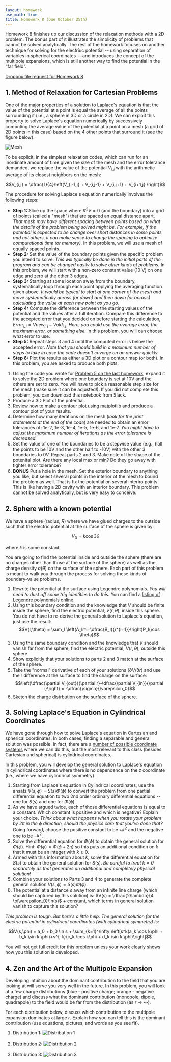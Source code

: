 ```yaml
---
layout: homework
use_math: true
title: Homework 8 (Due October 25th)
---
```


Homework 8 finishes up our discussion of the relaxation methods with a 2D problem. The bonus part of it illustrates the simplicity of problems that cannot be solved analytically. The rest of the homework focuses on another technique for solving for the electriuc potential -- using separation of variables in spherical coordinates -- and introduces the concept of the multipole expansions, which is still another way to find the potential in the "far field".

[Dropbox file request for Homework 8](https://www.dropbox.com/request/C8FKzIlh8G1mZkrG7Ljt)

## 1. Method of Relaxation for Cartesian Problems

One of the major properties of a solution to Laplace's equation is that the value of the potential at a point is equal the average of all the points surrounding it (i.e., a sphere in 3D or a circle in 2D). We can exploit this property to solve Laplace's equation numerically by successively computing the average value of the potential at a point on a mesh (a grid of 2D points in this case) based on the 4 other points that surround it (see the figure below).

![Mesh](./images/hw6/mesh.png)

To be explicit, in the simplest relaxation codes, which can run for an inordinate amount of time given the size of the mesh and the error tolerance demanded, we replace the value of the potential $V_{i,j}$ with the arithmetic average of its closest neighbors on the mesh:

$$V_{i,j} = \dfrac{1}{4}\left(V_{i-1,j} + V_{i,j-1} + V_{i,j+1} + V_{i+1,j}  \right)$$

The procedure for solving Laplace's equation numerically involves the following steps:

* **Step 1:** Slice up the space where $\nabla^2 V = 0$ (and the boundary) into a grid of points (called a "mesh") that are spaced an equal distance apart. *That mesh may have different spacing between points based on what the details of the problem being solved might be. For example, if the potential is expected to be change over short distances in some points and not others, it can make sense to change the spacing to optimize computational time (or memory).* In this problem, we will use a mesh of equally spaced points.
* **Step 2:** Set the value of the boundary points given the specific problem you intend to solve. *This will typically be done in the initial parts of the program and can be changed easily to solve other kinds of problems.* In this problem, we will start with a non-zero constant value (10 V) on one edge and zero at the other 3 edges.
* **Step 3:** Starting at some location away from the boundary, systematically loop through each point applying the averaging function given above. *It would be typical to start at one corner of the mesh and move systematically across (or down) and then down (or across) calculating the value at each new point as you go.*
* **Step 4:** Compute the difference between the starting values of the potential and the values after a full iteration. Compare this difference to the accepted error that you decided on before starting the calculation, $Error_{i,j} = Vnew_{i,j}-Vold_{i,j}$. *Here, you could use the average error, the maximum error, or something else.* In this problem, you will can choose what error to use.
* **Step 5:** Repeat steps 3 and 4 until the computed error is below the accepted error. *Note that you should build in a maximum number of steps to take in case the code doesn't coverge on an answer quickly.*
* **Step 6:** Plot the results as either a 3D plot or a contour map (or both). In this problem, you are asked to produce both plots.

1. Using the code you wrote for [Problem 5 on the last homework](./homework7.html), expand it to solve the 2D problem where one boundary is set at 10V and the others are set to zero. You will have to pick a reasonable step size for the mesh (make sure it can be adjusted!). If you did not complete this problem, you can download this notebook from Slack.
2. Produce a 3D Plot of the potential.
3. [Review how to make a contour plot using matplotlib](http://matplotlib.org/examples/pylab_examples/contour_demo.html) and produce a contour plot of your results.
4. Determine how many iterations on the mesh (*look for the print statements at the end of the code*) are needed to obtain an error tolerances of: 1e-2, 1e-3, 1e-4, 1e-5, 1e-6, and 1e-7. *You might have to adjust the maximum number of iterations as the error tolerance is decreased.*
5. Set the value of one of the boundaries to be a stepwise value (e.g., half the points to be 10V and the other half to -10V) with the other 3 boundaries to 0V. Repeat parts 2 and 3. Make note of the shape of the potenital plot. Are there any local max or min? Do they go away with tighter error tolerance?
6. **BONUS** Put a hole in the mesh. Set the exterior boundary to anything you like, but select several points in the interior of the mesh to bound the problem as well. That is fix the potential on several interiro points. This is like having a 2D cavity with an interior boundary. This problem cannot be solved analytically, but is very easy to conceive.

## 2. Sphere with a known potential

We have a sphere (radius, $R$) where we have glued charges to the outside such that the electric potential at the surface of the sphere is given by:

$$V_0 = k \cos 3\theta$$

where $k$ is some constant.

You are going to find the potential inside and outside the sphere (there are no charges other than those at the surface of the sphere) as well as the charge density $\sigma(\theta)$ on the surface of the sphere. Each part of this problem is meant to walk you through the process for solving these kinds of boundary-value problems.

1. Rewrite the potential at the surface using Legendre polynomials. *You will need to dust off some trig identities to do this.* You can find a [listing of Legendre polynomials online](http://mathworld.wolfram.com/LegendrePolynomial.html).
2. Using this boundary condition and the knowledge that $V$ should be finite inside the sphere, find the electric potential, $V(r,\theta)$, inside this sphere. You do not have to re-derive the general solution to Laplace's equation, just use the result:
$$V(r,\theta) = \sum_l \left(A_lr^l+\dfrac{B_l}{r^{l+1}}\right)P_l(\cos \theta)$$
3. Using the same boundary condition and the knowledge that $V$ should vanish far from the sphere, find the electric potential, $V(r,\theta)$, outside this sphere.
4. Show explicitly that your solutions to parts 2 and 3 match at the surface of the sphere.
5. Take the "normal" derivative of each of your solutions ($\partial V/\partial r$) and use their difference at the surface to find the charge on the surface: $$\left(\dfrac{\partial V_{out}}{\partial r}-\dfrac{\partial V_{in}}{\partial r}\right) = -\dfrac{\sigma}{\varepsilon_0}$$
6. Sketch the charge distrbution on the surface of the sphere.


## 3. Solving Laplace's Equation in Cylindrical Coordinates

We have gone through how to solve Laplace's equation in Cartesian and spherical coordinates. In both cases, finding a separable and general solution was possible. In fact, there are a [number of possible coordinate systems](http://mathworld.wolfram.com/LaplacesEquation.html) where we can do this, but the most relevant to this class (besides Cartesian and spherical) is cylindrical coordinates.

In this problem, you will develop the general solution to Laplace's equation in cylindrical coordinates where there is no dependence on the $z$ coordinate (i.e., where we have cylindrical symmetry).

1. Starting from Laplace's equation in Cylindrical coordinates, use the ansatz $V(s,\phi) = S(s)\Phi(\phi)$ to convert the problem from one partial differential equation to two 2nd order ordinary differential equations -- one for $S(s)$ and one for $\Phi(\phi)$.
2. As we have argued twice, each of those differential equations is equal to a constant. Which constant is positive and which is negative? Explain your choice. *Think about what happens when you rotate your problem by 2$\pi$ in the $\phi$ direction, should the physics care that you've done that?* Going forward, choose the positive constant to be $+k^2$ and the negative one to be $-k^2$.
3. Solve the differential equation for $\Phi(\phi)$ to obtain the general solution for $\Phi(\phi)$. Hint: $\Phi(\phi) = \Phi(\phi + 2\pi)$ so this puts an additional condition on $k$ that it must be an integer with $k \geq 0$.
4. Armed with this information about $k$, solve the differential equation for $S(s)$ to obtain the general solution for $S(s)$. *Be careful to treat $k=0$ separately as that generates an additional and completely physical solution!*
5. Combine your solutions to Parts 3 and 4 to generate the complete general solution $V(s,\phi) = S(s)\Phi(\phi)$.
6. The potential at a distance $s$ away from an infinite line charge (which should be captured by this solution) is: $V(s) = \dfrac{2\lambda}{4 \pi\varepsilon_0}\ln(s)$ + constant, which terms in general solution vanish to capture this solution?

*This problem is tough. But here's a little help. The general solution for the electric potential in cylindrical coordinates (with cylindrical symmetry) is:*

$$V(s,\phi) = a_0 + b_0 \ln s + \sum_{k=1}^\infty \left[s^k(a_k \cos k\phi + b_k \sin k \phi)+s^{-k}(c_k \cos k\phi + d_k \sin k \phi)\right]$$

You will not get full credit for this problem unless your work clearly shows how you this solution is developed.

## 4. Zen and the Art of the Multipole Expansion

Developing intuition about the dominant contribution to the field that you are looking at will serve you very well in the future. In this problem, you will look at a few charge distributions (blue - positive charge; orange - negative charge) and discuss what the dominant contribution (monopole, dipole, quadrapole) to the field would be far from the distribution (as $r \rightarrow \infty$).

For each distribution below, discuss which contribution to the multipole expansion dominates at large $r$. Explain how you can tell this is the dominant contribution (use equations, pictures, and words as you see fit).

1. Distribution 1: ![Distribution 1](./images/hw6/distribution1.png)<br/><br/>
2. Distribution 2: ![Distribution 2](./images/hw6/distribution2.png)<br/><br/>
3. Distribution 3: ![Distribution 3](./images/hw6/distribution3.png)
